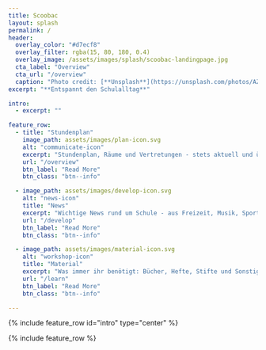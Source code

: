```yaml
---
title: Scoobac
layout: splash
permalink: /
header:
  overlay_color: "#d7ecf8"
  overlay_filter: rgba(15, 80, 180, 0.4)
  overlay_image: /assets/images/splash/scoobac-landingpage.jpg
  cta_label: "Overview"
  cta_url: "/overview"
  caption: "Photo credit: [**Unsplash**](https://unsplash.com/photos/AZMmUy2qL6A)"
excerpt: "**Entspannt den Schulalltag**"

intro:
  - excerpt: ""

feature_row:
  - title: "Stundenplan"
    image_path: assets/images/plan-icon.svg
    alt: "communicate-icon"
    excerpt: "Stundenplan, Räume und Vertretungen - stets aktuell und übersichtlich."
    url: "/overview"
    btn_label: "Read More"
    btn_class: "btn--info"

  - image_path: assets/images/develop-icon.svg
    alt: "news-icon"
    title: "News"
    excerpt: "Wichtige News rund um Schule - aus Freizeit, Musik, Sport, Kultur und allem, was euch interessiert."
    url: "/develop"
    btn_label: "Read More"
    btn_class: "btn--info"

  - image_path: assets/images/material-icon.svg
    alt: "workshop-icon"
    title: "Material"
    excerpt: "Was immer ihr benötigt: Bücher, Hefte, Stifte und Sonstiges."
    url: "/learn"
    btn_label: "Read More"
    btn_class: "btn--info"

---
```


{% include feature_row id="intro" type="center" %}

{% include feature_row %}
